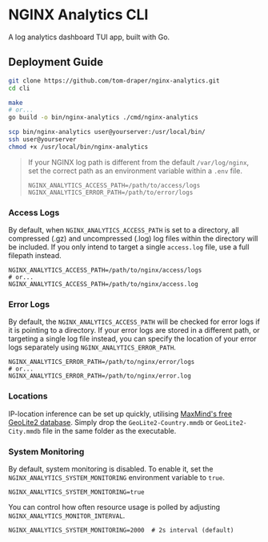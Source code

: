# NGINX Analytics CLI

A log analytics dashboard TUI app, built with Go.

## Deployment Guide

```bash
git clone https://github.com/tom-draper/nginx-analytics.git
cd cli

make
# or...
go build -o bin/nginx-analytics ./cmd/nginx-analytics

scp bin/nginx-analytics user@yourserver:/usr/local/bin/
ssh user@yourserver
chmod +x /usr/local/bin/nginx-analytics
```

> If your NGINX log path is different from the default `/var/log/nginx`, set the correct path as an environment variable within a `.env` file.
>
> ```env
> NGINX_ANALYTICS_ACCESS_PATH=/path/to/access/logs
> NGINX_ANALYTICS_ERROR_PATH=/path/to/error/logs
> ```

### Access Logs

By default, when `NGINX_ANALYTICS_ACCESS_PATH` is set to a directory, all compressed (.gz) and uncompressed (.log) log files within the directory will be included. If you only intend to target a single `access.log` file, use a full filepath instead.

```env
NGINX_ANALYTICS_ACCESS_PATH=/path/to/nginx/access/logs
# or...
NGINX_ANALYTICS_ACCESS_PATH=/path/to/nginx/access.log
```

### Error Logs

By default, the `NGINX_ANALYTICS_ACCESS_PATH` will be checked for error logs if it is pointing to a directory. If your error logs are stored in a different path, or targeting a single log file instead, you can specify the location of your error logs separately using `NGINX_ANALYTICS_ERROR_PATH`.

```env
NGINX_ANALYTICS_ERROR_PATH=/path/to/nginx/error/logs
# or...
NGINX_ANALYTICS_ERROR_PATH=/path/to/nginx/error.log
```

### Locations

IP-location inference can be set up quickly, utilising <a href="https://www.maxmind.com/en/home">MaxMind's free GeoLite2 database</a>. Simply drop the `GeoLite2-Country.mmdb` or `GeoLite2-City.mmdb` file in the same folder as the executable.

### System Monitoring

By default, system monitoring is disabled. To enable it, set the `NGINX_ANALYTICS_SYSTEM_MONITORING` environment variable to `true`.

```env
NGINX_ANALYTICS_SYSTEM_MONITORING=true
```

You can control how often resource usage is polled by adjusting `NGINX_ANALYTICS_MONITOR_INTERVAL`.

```env
NGINX_ANALYTICS_SYSTEM_MONITORING=2000  # 2s interval (default)
```
